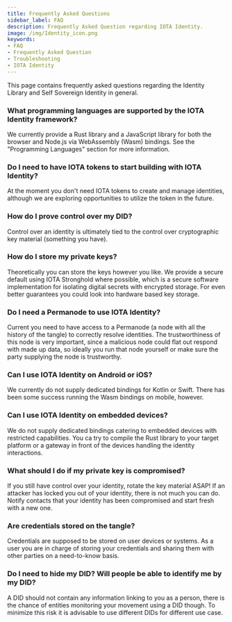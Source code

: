 ```yaml
---
title: Frequently Asked Questions
sidebar_label: FAQ
description: Frequently Asked Question regarding IOTA Identity.
image: /img/Identity_icon.png
keywords:
- FAQ
- Frequently Asked Question
- Troubleshooting
- IOTA Identity
---
```


This page contains frequently asked questions regarding the Identity Library and Self Sovereign Identity in general.

### What programming languages are supported by the IOTA Identity framework?
We currently provide a Rust library and a JavaScript library for both the browser and Node.js via WebAssembly (Wasm) bindings. See the "Programming Languages" section for more information.
### Do I need to have IOTA tokens to start building with IOTA Identity?
At the moment you don't need IOTA tokens to create and manage identities, although we are exploring opportunities to utilize the token in the future. 
### How do I prove control over my DID?
Control over an identity is ultimately tied to the control over cryptographic key material (something you have).
### How do I store my private keys?
Theoretically you can store the keys however you like. We provide a secure default using IOTA Stronghold where possible, which is a secure software implementation for isolating digital secrets with encrypted storage. For even better guarantees you could look into hardware based key storage.
### Do I need a Permanode to use IOTA Identity?
Current you need to have access to a Permanode (a node with all the history of the tangle) to correctly resolve identities. The trustworthiness of this node is very important, since a malicious node could flat out respond with made up data, so ideally you run that node yourself or make sure the party supplying the node is trustworthy.
### Can I use IOTA Identity on Android or iOS?
We currently do not supply dedicated bindings for Kotlin or Swift. There has been some success running the Wasm bindings on mobile, however.
### Can I use IOTA Identity on embedded devices?
We do not supply dedicated bindings catering to embedded devices with restricted capabilities. You ca try to compile the Rust library to your target platform or a gateway in front of the devices handling the identity interactions.
### What should I do if my private key is compromised?
If you still have control over your identity, rotate the key material ASAP! If an attacker has locked you out of your identity, there is not much you can do. Notify contacts that your identity has been compromised and start fresh with a new one.

### Are credentials stored on the tangle?
Credentials are supposed to be stored on user devices or systems. As a user you are in charge of storing your credentials and sharing them with other parties on a need-to-know basis.

### Do I need to hide my DID? Will people be able to identify me by my DID?
A DID should not contain any information linking to you as a person, there is the chance of entities monitoring your movement using a DID though. To minimize this risk it is advisable to use different DIDs for different use case.

